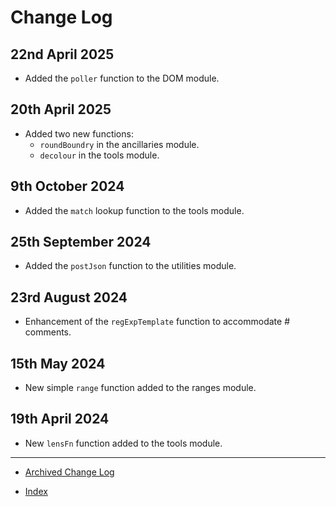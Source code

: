 # Change Log

## 22nd April 2025

- Added the `poller` function to the DOM module.

## 20th April 2025

- Added two new functions:
  - `roundBoundry` in the ancillaries module.
  - `decolour` in the tools module.

## 9th October 2024

- Added the `match` lookup function to the tools module.

## 25th September 2024

- Added the `postJson` function to the utilities module.

## 23rd August 2024

- Enhancement of the `regExpTemplate` function to accommodate # comments.

## 15th May 2024

- New simple `range` function added to the ranges module.

## 19th April 2024

- New `lensFn` function added to the tools module.

---

- [Archived Change Log](archivedLog.md)

- [Index](README.md)
